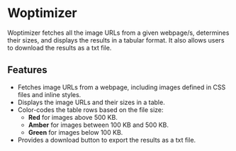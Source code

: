 # Woptimizer

Woptimizer fetches all the image URLs from a given webpage/s, determines their sizes, and displays the results in a tabular format. It also allows users to download the results as a txt file.

## Features

- Fetches image URLs from a webpage, including images defined in CSS files and inline styles.
- Displays the image URLs and their sizes in a table.
- Color-codes the table rows based on the file size:
  - **Red**  for images above 500 KB.
  - **Amber**  for images between 100 KB and 500 KB.
  - **Green**  for images below 100 KB.
- Provides a download button to export the results as a txt file.
